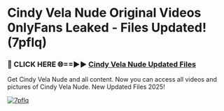 # Cindy Vela Nude Original Videos 0nlyFans Leaked - Files Updated! (7pflq)

<h3>🔴 CLICK HERE 🌐==►► <a href="https://tinyurl.com/yc6ubb5a" rel="nofollow">Cindy Vela Nude Updated Files</a></h3>

Get Cindy Vela Nude and all content. Now you can access all videos and pictures of Cindy Vela Nude. New Updated Files 2025!

[![7pflq](https://i.imgur.com/7eu0CRL.gif)](https://tinyurl.com/yc6ubb5a)

